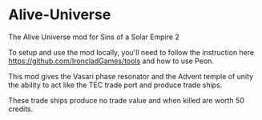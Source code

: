 # Alive-Universe
The Alive Universe mod for Sins of a Solar Empire 2

To setup and use the mod locally, you'll need to follow the instruction here https://github.com/IroncladGames/tools and how to use Peon.

This mod gives the Vasari phase resonator and the Advent temple of unity the ability to act like the TEC trade port and produce trade ships.

These trade ships produce no trade value and when killed are worth 50 credits.
